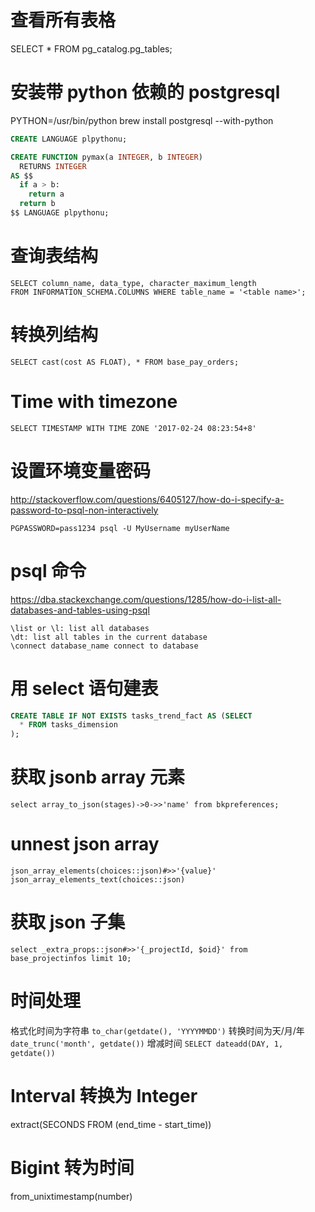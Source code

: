 # 查看所有表格
SELECT * FROM pg_catalog.pg_tables;

# 安装带 python 依赖的 postgresql

PYTHON=/usr/bin/python brew install postgresql --with-python

```sql
CREATE LANGUAGE plpythonu;

CREATE FUNCTION pymax(a INTEGER, b INTEGER)
  RETURNS INTEGER
AS $$
  if a > b:
    return a
  return b
$$ LANGUAGE plpythonu;
```

# 查询表结构

```
SELECT column_name, data_type, character_maximum_length
FROM INFORMATION_SCHEMA.COLUMNS WHERE table_name = '<table name>';
```

# 转换列结构
`SELECT cast(cost AS FLOAT), * FROM base_pay_orders;`

# Time with timezone
`SELECT TIMESTAMP WITH TIME ZONE '2017-02-24 08:23:54+8'`

# 设置环境变量密码

http://stackoverflow.com/questions/6405127/how-do-i-specify-a-password-to-psql-non-interactively

`PGPASSWORD=pass1234 psql -U MyUsername myUserName`

# psql 命令
https://dba.stackexchange.com/questions/1285/how-do-i-list-all-databases-and-tables-using-psql
```
\list or \l: list all databases
\dt: list all tables in the current database
\connect database_name connect to database
```

# 用 select 语句建表
```sql
CREATE TABLE IF NOT EXISTS tasks_trend_fact AS (SELECT
  * FROM tasks_dimension
);
```

# 获取 jsonb array 元素

`select array_to_json(stages)->0->>'name' from bkpreferences;`

# unnest json array
`json_array_elements(choices::json)#>>'{value}'`
`json_array_elements_text(choices::json)`

# 获取 json 子集

`select _extra_props::json#>>'{_projectId, $oid}' from base_projectinfos limit 10;`

# 时间处理
格式化时间为字符串 `to_char(getdate(), 'YYYYMMDD')`
转换时间为天/月/年 `date_trunc('month', getdate())`
增减时间 `SELECT dateadd(DAY, 1, getdate())`

# Interval 转换为 Integer
extract(SECONDS FROM (end_time - start_time))

# Bigint 转为时间
from_unixtimestamp(number)

